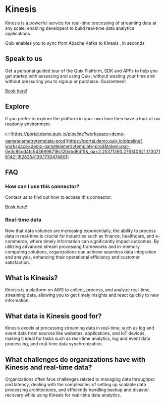 <!--[tech-name]-->
# Kinesis

<!--[ai-blurb-about-tech]-->
Kinesis is a powerful service for real-time processing of streaming data at any scale, enabling developers to build real-time data analytics applications.

Quix enables you to sync from Apache Kafka <span id="to_or_from">to</span> <span id="techname">Kinesis</span> , in seconds.


## Speak to us

Get a personal guided tour of the Quix Platform, SDK and API's to help you get started with assessing and using Quix, without wasting your time and without pressuring you to signup or purchase. Guaranteed! 

[Book here!](https://quix.io/book-a-demo)


## Explore

If you prefer to explore the platform in your own time then have a look at our readonly environment

👉[https://portal.demo.quix.io/pipeline?workspace=demo-gametelemetrytemplate-prod](https://portal.demo.quix.io/pipeline?workspace=demo-gametelemetrytemplate-prod&token=pat-0e3c85cd4fc5436998718c120dbd6df5&_ga=2.25371390.276140621.1730716142-1628354139.1730474801)


## FAQ 

### How can I use this connector?

Contact us to find out how to access this connector.

[Book here!](https://quix.io/book-a-demo)

### Real-time data

Now that data volumes are increasing exponentially, the ability to process data in real-time is crucial for industries such as finance, healthcare, and e-commerce, where timely information can significantly impact outcomes. By utilizing advanced stream processing frameworks and in-memory computing solutions, organizations can achieve seamless data integration and analysis, enhancing their operational efficiency and customer satisfaction.

## What is <span id="techname">Kinesis</span>?

<!--[tech-seo-text]-->
Kinesis is a platform on AWS to collect, process, and analyze real-time, streaming data, allowing you to get timely insights and react quickly to new information.

## What data is <span id="techname">Kinesis</span> good for?

<!--[tech-data-seo-text]-->
Kinesis excels at processing streaming data in real-time, such as log and event data from sources like websites, applications, and IoT devices, making it ideal for tasks such as real-time analytics, log and event data processing, and real-time data synchronization.

## What challenges do organizations have with <span id="techname">Kinesis</span> and real-time data?

<!--[tech-challenges-seo-text]-->
Organizations often face challenges related to managing data throughput and latency, dealing with the complexities of setting up scalable data processing architectures, and efficiently handling backup and disaster recovery while using Kinesis for real-time data analytics.